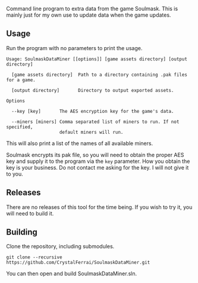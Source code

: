 Command line program to extra data from the game Soulmask. This is mainly just for my own use to update data when the game updates.

## Usage

Run the program with no parameters to print the usage.
```
Usage: SoulmaskDataMiner [[options]] [game assets directory] [output directory]

  [game assets directory]  Path to a directory containing .pak files for a game.

  [output directory]       Directory to output exported assets.

Options

  --key [key]       The AES encryption key for the game's data.

  --miners [miners] Comma separated list of miners to run. If not specified,
                    default miners will run.
```

This will also print a list of the names of all available miners.

Soulmask encrypts its pak file, so you will need to obtain the proper AES key and supply it to the program via the `key` parameter. How you obtain the key is your business. Do not contact me asking for the key. I will not give it to you.

## Releases

There are no releases of this tool for the time being. If you wish to try it, you will need to build it.

## Building

Clone the repository, including submodules.
```
git clone --recursive https://github.com/CrystalFerrai/SoulmaskDataMiner.git
```

You can then open and build SoulmaskDataMiner.sln.
